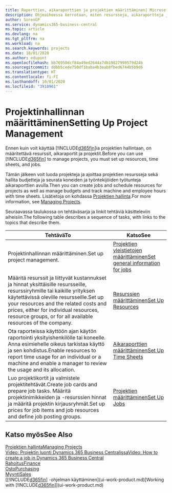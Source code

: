 ```yaml
---
title: Raporttien, aikaraporttien ja projektien määrittäminen| Microsoft Docs
description: Ohjeaiheessa kerrotaan, miten resursseja, aikaraportteja ja projektitöitä määritetään projektin hallintaa varten.
author: SorenGP
ms.service: dynamics365-business-central
ms.topic: article
ms.devlang: na
ms.tgt_pltfrm: na
ms.workload: na
ms.search.keywords: projects
ms.date: 10/01/2020
ms.author: edupont
ms.openlocfilehash: bb76950dcf84a49ed2644a7db19827999579d24b
ms.sourcegitcommit: ddbb5cede750df1baba4b3eab8fbed6744b5b9d6
ms.translationtype: HT
ms.contentlocale: fi-FI
ms.lasthandoff: 10/01/2020
ms.locfileid: "3918961"
---
```

# <a name="setting-up-project-management"></a><span data-ttu-id="676dc-103">Projektinhallinnan määrittäminen</span><span class="sxs-lookup"><span data-stu-id="676dc-103">Setting Up Project Management</span></span>
<span data-ttu-id="676dc-104">Ennen kuin voit käyttää [!INCLUDE[d365fin](includes/d365fin_md.md)]ia projektien hallintaan, on määritettävä resurssit, aikaraportit ja projektit.</span><span class="sxs-lookup"><span data-stu-id="676dc-104">Before you can use [!INCLUDE[d365fin](includes/d365fin_md.md)] to manage projects, you must set up resources, time sheets, and jobs.</span></span>

<span data-ttu-id="676dc-105">Tämän jälkeen voit luoda projekteja ja ajoittaa projektien resursseja sekä hallita budjetteja ja seurata koneiden ja työntekijöiden työtunteja aikaraporttien avulla.</span><span class="sxs-lookup"><span data-stu-id="676dc-105">Then you can create jobs and schedule resources for projects as well as manage budgets and track machine and employee hours with time sheets.</span></span> <span data-ttu-id="676dc-106">Lisätietoja on kohdassa [Projektien hallinta](projects-manage-projects.md).</span><span class="sxs-lookup"><span data-stu-id="676dc-106">For more information, see [Managing Projects](projects-manage-projects.md).</span></span>  

<span data-ttu-id="676dc-107">Seuraavassa taulukossa on tehtäväsarja ja linkit tehtäviä käsitteleviin aiheisiin.</span><span class="sxs-lookup"><span data-stu-id="676dc-107">The following table describes a sequence of tasks, with links to the topics that describe them.</span></span>

| <span data-ttu-id="676dc-108">Tehtävä</span><span class="sxs-lookup"><span data-stu-id="676dc-108">To</span></span> | <span data-ttu-id="676dc-109">Katso</span><span class="sxs-lookup"><span data-stu-id="676dc-109">See</span></span> |
| --- | --- |
| <span data-ttu-id="676dc-110">Projektinhallinnan määrittäminen.</span><span class="sxs-lookup"><span data-stu-id="676dc-110">Set up project management.</span></span>|[<span data-ttu-id="676dc-111">Projektien yleistietojen määrittäminen</span><span class="sxs-lookup"><span data-stu-id="676dc-111">Set general information for jobs</span></span>](projects-how-setup-jobs.md#to-set-general-information-for-jobs)|
| <span data-ttu-id="676dc-112">Määritä resurssit ja liittyvät kustannukset ja hinnat yksittäisille resursseille, resurssiryhmille tai kaikille yrityksen käytettävissä oleville resursseille.</span><span class="sxs-lookup"><span data-stu-id="676dc-112">Set up your resources and the related costs and prices, either for individual resources, resource groups, or for all available resources of the company.</span></span> |[<span data-ttu-id="676dc-113">Resurssien määrittäminen</span><span class="sxs-lookup"><span data-stu-id="676dc-113">Set Up Resources</span></span>](projects-how-setup-resources.md) |
| <span data-ttu-id="676dc-114">Ota raporteissa käyttöön ajan käytön raportointi yksityishenkilölle tai koneelle. Anna esimiehelle oikeus tarkistaa käyttö ja sen kohdistus.</span><span class="sxs-lookup"><span data-stu-id="676dc-114">Enable resources to report time usage for an individual or a machine and enable a manager to review the usage and its allocation.</span></span> |[<span data-ttu-id="676dc-115">Aikaraporttien määrittäminen</span><span class="sxs-lookup"><span data-stu-id="676dc-115">Set Up Time Sheets</span></span>](projects-how-setup-time-sheets.md) |
| <span data-ttu-id="676dc-116">Luo projektikortit ja valmistele projektitehtävät.</span><span class="sxs-lookup"><span data-stu-id="676dc-116">Create job cards and prepare job tasks.</span></span> <span data-ttu-id="676dc-117">Määritä projektinimikkeiden ja -resurssien hinnat ja määritä projektin kirjausryhmät.</span><span class="sxs-lookup"><span data-stu-id="676dc-117">Set up prices for job items and job resources and define job posting groups.</span></span> |[<span data-ttu-id="676dc-118">Projektien määrittäminen</span><span class="sxs-lookup"><span data-stu-id="676dc-118">Set Up Jobs</span></span>](projects-how-setup-jobs.md) |

## <a name="see-also"></a><span data-ttu-id="676dc-119">Katso myös</span><span class="sxs-lookup"><span data-stu-id="676dc-119">See Also</span></span>

[<span data-ttu-id="676dc-120">Projektien hallinta</span><span class="sxs-lookup"><span data-stu-id="676dc-120">Managing Projects</span></span>](projects-manage-projects.md)  
[<span data-ttu-id="676dc-121">Video: Projektin luonti Dynamics 365 Business Centralissa</span><span class="sxs-lookup"><span data-stu-id="676dc-121">Video: How to create a job in Dynamics 365 Business Central</span></span>](https://www.youtube.com/watch?v=VqaPWr7BWmw)  
[<span data-ttu-id="676dc-122">Rahoitus</span><span class="sxs-lookup"><span data-stu-id="676dc-122">Finance</span></span>](finance.md)  
[<span data-ttu-id="676dc-123">Osto</span><span class="sxs-lookup"><span data-stu-id="676dc-123">Purchasing</span></span>](purchasing-manage-purchasing.md)  
[<span data-ttu-id="676dc-124">Myynti</span><span class="sxs-lookup"><span data-stu-id="676dc-124">Sales</span></span>](sales-manage-sales.md)  
<span data-ttu-id="676dc-125">[[!INCLUDE[d365fin](includes/d365fin_md.md)] -ohjelman käyttäminen](ui-work-product.md)</span><span class="sxs-lookup"><span data-stu-id="676dc-125">[Working with [!INCLUDE[d365fin](includes/d365fin_md.md)]](ui-work-product.md)</span></span>  
